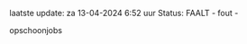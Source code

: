 laatste update: 
za 13-04-2024  6:52   uur 
Status: FAALT - fout - 
<div class="service R">opschoonjobs</div>
